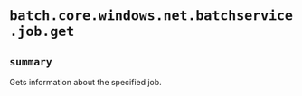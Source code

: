 # `batch.core.windows.net.batchservice.job.get`

## `summary`
Gets information about the specified job.


